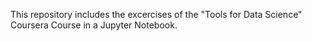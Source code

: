 This repository includes the excercises of the "Tools for Data Science" Coursera Course in a Jupyter Notebook.
